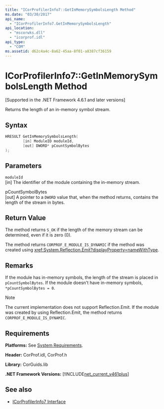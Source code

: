 ```yaml
---
title: "ICorProfilerInfo7::GetInMemorySymbolsLength Method"
ms.date: "03/30/2017"
api_name: 
  - "ICorProfilerInfo7.GetInMemorySymbolsLength"
api_location: 
  - "mscorwks.dll"
  - "icorprof.idl"
api_type: 
  - "COM"
ms.assetid: d62c4a4c-8a62-45aa-8f01-a8387cf36159
---
```

# ICorProfilerInfo7::GetInMemorySymbolsLength Method

[Supported in the .NET Framework 4.6.1 and later versions]  
  
 Returns the length of an in-memory symbol stream.  
  
## Syntax  
  
```cpp  
HRESULT GetInMemorySymbolsLength(  
        [in] ModuleID moduleId,  
        [out] DWORD* pCountSymbolBytes  
);  
```  
  
## Parameters  

 `moduleId`  
 [in] The identifier of the module containing the in-memory stream.  
  
 pCountSymbolBytes  
 [out] A pointer to a `DWORD` value that, when the method returns, contains the length of the stream in bytes.  
  
## Return Value  

 The method returns `S_OK` if the length of the memory stream can be determined, even if it is zero (0).  
  
 The method returns `CORPROF_E_MODULE_IS_DYNAMIC` if the method was created using <xref:System.Reflection.Emit?displayProperty=nameWithType>.  
  
## Remarks  

 If the module has in-memory symbols, the length of the stream is placed in `pCountSymbolBytes`. If the module doesn't have in-memory     symbols, `*pCountSymbolBytes = 0`.  
  
> [!NOTE]
> The current implementation does not support Reflection.Emit. If the module was created by using Reflection.Emit, the method returns `CORPROF_E_MODULE_IS_DYNAMIC`.  
  
## Requirements  

 **Platforms:** See [System Requirements](../../get-started/system-requirements.md).  
  
 **Header:** CorProf.idl, CorProf.h  
  
 **Library:** CorGuids.lib  
  
 **.NET Framework Versions:** [!INCLUDE[net_current_v461plus](../../../../includes/net-current-v461plus-md.md)]  
  
## See also

- [ICorProfilerInfo7 Interface](icorprofilerinfo7-interface.md)
